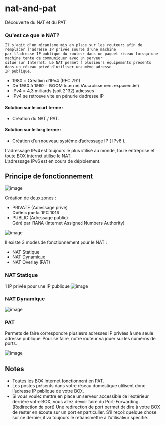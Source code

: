 # nat-and-pat
Découverte du NAT et du PAT

### Qu'est ce que le NAT?
```
Il s'agit d'un mécanisme mis en place sur les routeurs afin de remplacer l'adresse IP privée source d'une machine
par l'adresse IP publique du routeur dans un paquet réseau lorsqu'une machine tente de communiquer avec un serveur
situé sur Internet. Le NAT permet à plusieurs équipements présents dans un réseau privé d’utiliser une même adresse
IP publique.
```

* 1980 =  Création d’IPv4 (RFC 791)
* De 1980 à 1990 = BOOM internet (Accroissement exponentiel)
* IPv4 = 4,3 milliards (soit 2^32) adresses
* IPv4 se retrouve vite en pénurie d’adresse IP

#### Solution sur le court terme :
* Création du NAT / PAT.

#### Solution sur le long terme :
* Création d’un nouveau système d’adressage IP ( IPv6 ).

L’adressage IPv4 est toujours le plus utilisé au monde, toute entreprise et toute BOX internet utilise le NAT.<br>
L’adressage IPv6 est en cours de déploiement.


## Principe de fonctionnement

![image](https://user-images.githubusercontent.com/83721477/171190838-3c5ed222-2886-4849-806f-ef0a250c7ea1.png)

Création de deux zones :

* PRIVATE (Adressage privé)<br>
Définis par la RFC 1918
* PUBLIC (Adressage public) <br>
Géré par l’IANA (Internet Assigned Numbers Authority)

![image](https://user-images.githubusercontent.com/83721477/171194866-22e078e3-58de-448d-9698-3b65c8b41c78.png)

Il existe 3 modes de fonctionnement pour le NAT :
* NAT Statique
* NAT Dynamique
* NAT Overlay (PAT)

### NAT Statique
1 IP privée pour une IP publique
![image](https://user-images.githubusercontent.com/83721477/171199078-4660eab4-4279-4095-b621-796e7ad87190.png)

### NAT Dynamique

![image](https://user-images.githubusercontent.com/83721477/171199441-0e18ed38-dec6-41a4-8088-bb4ede1633c1.png)

### PAT
Permets de faire correspondre plusieurs adresses IP privées à une seule adresse publique.
Pour se faire, notre routeur va jouer sur les numéros de ports.

![image](https://user-images.githubusercontent.com/83721477/171199758-ea5bd70c-f74b-4382-b44a-73dff486aa64.png)

## Notes
* Toutes les BOX Internet fonctionnent en PAT.
* Les postes présents dans votre réseau domestique utilisent donc l’adresse IP publique de votre BOX.
* Si vous voulez mettre en place un serveur accessible de l’extérieur derrière votre BOX, vous allez devoir faire du Port-Forwarding. (Redirection de port) Une redirection de port permet de dire à votre BOX de rester en écoute sur un port en particulier. S’il reçoit quelque chose sur ce dernier, il va toujours le retransmettre à l’utilisateur spécifié.

